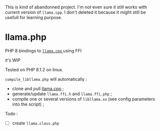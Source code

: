 This is kind of abandonned project. I'm not even sure it still works with current version of `llama.cpp`. I don't deleted it because it might still be usefull for learning purpose.

# llama.php
PHP 8 bindings to [ `llama.cpp` ](https://github.com/ggerganov/llama.cpp) using FFI

it's WIP

Tested on PHP 8.1.2 on linux.

`compile_libllama.php` will automatically :
- clone and pull [llama.cpp](https://github.com/ggerganov/llama.cpp) ;
- generate/update `llama.ffi.h` and `llama.ffi.php` ;
- compile one or several versions of `libllama.so` (see config parameters into the script) ;

Todo :
- [ ] create `llama.class.php` 


